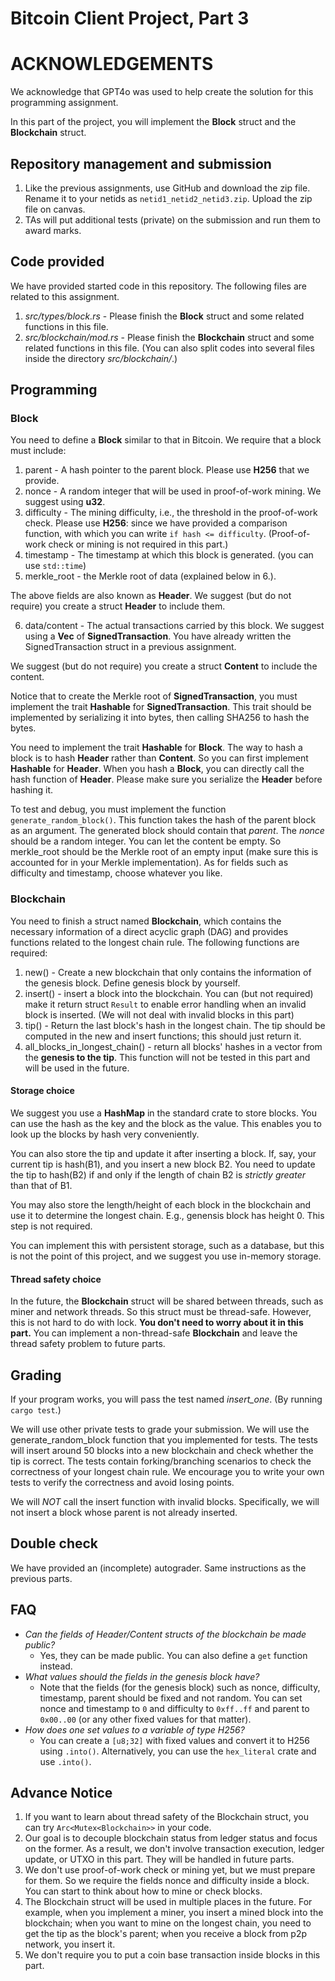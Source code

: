 # Bitcoin Client Project, Part 3

# ACKNOWLEDGEMENTS

We acknowledge that GPT4o was used to help create the solution for this programming assignment.

In this part of the project, you will implement the **Block** struct and the **Blockchain** struct.

## Repository management and submission

1. Like the previous assignments, use GitHub and download the zip file. Rename it to your netids as `netid1_netid2_netid3.zip`. Upload the zip file on canvas.
2. TAs will put additional tests (private) on the submission and run them to award marks.

## Code provided
We have provided started code in this repository. The following files are related to this assignment.
1. *src/types/block.rs* - Please finish the **Block** struct and some related functions in this file.
2. *src/blockchain/mod.rs* - Please finish the **Blockchain** struct and some related functions in this file. (You can also split codes into several files inside the directory *src/blockchain/*.)

## Programming

### Block

You need to define a **Block** similar to that in Bitcoin. We require that a block must include:
1. parent - A hash pointer to the parent block. Please use **H256** that we provide.
2. nonce - A random integer that will be used in proof-of-work mining. We suggest using **u32**.
3. difficulty - The mining difficulty, i.e., the threshold in the proof-of-work check. Please use **H256**: since we have provided a comparison function, with which you can write `if hash <= difficulty`. (Proof-of-work check or mining is not required in this part.)
4. timestamp - The timestamp at which this block is generated. (you can use `std::time`)
5. merkle\_root - the Merkle root of data (explained below in 6.).

The above fields are also known as **Header**. We suggest (but do not require) you create a struct **Header** to include them.

6. data/content - The actual transactions carried by this block. We suggest using a **Vec** of **SignedTransaction**. You have already written the SignedTransaction struct in a previous assignment.

We suggest (but do not require) you create a struct **Content** to include the content.

Notice that to create the Merkle root of **SignedTransaction**, you must implement the trait **Hashable** for **SignedTransaction**. This trait should be implemented by serializing it into bytes, then calling SHA256 to hash the bytes.

You need to implement the trait **Hashable** for **Block**. The way to hash a block is to hash **Header** rather than **Content**. So you can first implement **Hashable** for **Header**. When you hash a **Block**, you can directly call the hash function of **Header**. Please make sure you serialize the **Header** before hashing it.

To test and debug, you must implement the function `generate_random_block()`. This function takes the hash of the parent block as an argument. The generated block should contain that *parent*. The *nonce* should be a random integer. You can let the content be empty. So merkle\_root should be the Merkle root of an empty input (make sure this is accounted for in your Merkle implementation). As for fields such as difficulty and timestamp, choose whatever you like.

### Blockchain

You need to finish a struct named **Blockchain**, which contains the necessary information of a direct acyclic graph (DAG) and provides functions related to the longest chain rule. The following functions are required:
1. new() - Create a new blockchain that only contains the information of the genesis block. Define genesis block by yourself. 
2. insert() - insert a block into the blockchain. You can (but not required) make it return struct `Result` to enable error handling when an invalid block is inserted. (We will not deal with invalid blocks in this part)
3. tip() - Return the last block's hash in the longest chain. The tip should be computed in the new and insert functions; this should just return it.
4. all_blocks_in_longest_chain() - return all blocks' hashes in a vector from the **genesis to the tip**. This function will not be tested in this part and will be used in the future.

#### Storage choice

We suggest you use a **HashMap** in the standard crate to store blocks. You can use the hash as the key and the block as the value. This enables you to look up the blocks by hash very conveniently.

You can also store the tip and update it after inserting a block. If, say, your current tip is hash(B1), and you insert a new block B2. You need to update the tip to hash(B2) if and only if the length of chain B2 is *strictly greater* than that of B1.

You may also store the length/height of each block in the blockchain and use it to determine the longest chain. E.g., genensis block has height 0. This step is not required.

You can implement this with persistent storage, such as a database, but this is not the point of this project, and we suggest you use in-memory storage.

#### Thread safety choice

In the future, the **Blockchain** struct will be shared between threads, such as miner and network threads. So this struct must be thread-safe. However, this is not hard to do with lock. **You don't need to worry about it in this part.** You can implement a non-thread-safe **Blockchain** and leave the thread safety problem to future parts.

## Grading

If your program works, you will pass the test named *insert_one*. (By running `cargo test`.)

We will use other private tests to grade your submission. We will use the generate_random_block function that you implemented for tests.
The tests will insert around 50 blocks into a new blockchain and check whether the tip is correct. The tests contain forking/branching scenarios to check the correctness of your longest chain rule. We encourage you to write your own tests to verify the correctness and avoid losing points.

We will *NOT* call the insert function with invalid blocks. Specifically, we will not insert a block whose parent is not already inserted.

## Double check
We have provided an (incomplete) autograder. Same instructions as the previous parts.

## FAQ
- *Can the fields of Header/Content structs of the blockchain be made public?* 
    - Yes, they can be made public. You can also define a `get` function instead.
- *What values should the fields in the genesis block have?* 
    - Note that the fields (for the genesis block) such as nonce, difficulty, timestamp, parent should be fixed and not random. You can set nonce and timestamp to `0` and difficulty to `0xff..ff` and parent to `0x00..00` (or any other fixed values for that matter).
- *How does one set values to a variable of type H256?* 
    - You can create a `[u8;32]` with fixed values and convert it to H256 using `.into()`. Alternatively, you can use the `hex_literal` crate and use `.into()`.

## Advance Notice
1. If you want to learn about thread safety of the Blockchain struct, you can try `Arc<Mutex<Blockchain>>` in your code.
2. Our goal is to decouple blockchain status from ledger status and focus on the former. As a result, we don't involve transaction execution, ledger update, or UTXO in this part. They will be handled in future parts.
3. We don't use proof-of-work check or mining yet, but we must prepare for them. So we require the fields nonce and difficulty inside a block. You can start to think about how to mine or check blocks.
4. The Blockchain struct will be used in multiple places in the future. For example, when you implement a miner, you insert a mined block into the blockchain; when you want to mine on the longest chain, you need to get the tip as the block's parent; when you receive a block from p2p network, you insert it.
5. We don't require you to put a coin base transaction inside blocks in this part.
